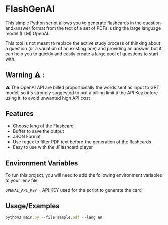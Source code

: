 
# FlashGenAI

This simple Python script allows you to generate flashcards in the question-and-answer format from the text of a set of PDFs, using the large language model (LLM) OpenAI. 

This tool is not meant to replace the active study process of thinking about a question (or a variation of an existing one) and providing an answer, but it can help you to quickly and easily create a large pool of questions to start with.


## Warning ⚠️	:

⚠️	The OpenAI API are billed proportionally the words sent as input to GPT model, so it's strongly suggested to put a billing limit ti the API Key before using it, to avoid unwanted high API cost
## Features

- Choose lang of the Flashcard
- Buffer to save the output
- JSON Format
- Use regex to filter PDF text before the generation of the flashcards
- Easy to use with the JFlashcard player


## Environment Variables

To run this project, you will need to add the following environment variables to your .env file

`OPENAI_API_KEY` = API KEY used for the script to generate the card



## Usage/Examples

```javascript
python3 main.py --file sample.pdf --lang en
```

